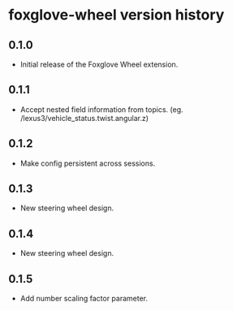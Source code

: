 # foxglove-wheel version history

## 0.1.0

- Initial release of the Foxglove Wheel extension.

## 0.1.1

- Accept nested field information from topics. (eg. /lexus3/vehicle_status.twist.angular.z)

## 0.1.2

- Make config persistent across sessions.

## 0.1.3

- New steering wheel design.

## 0.1.4

- New steering wheel design.

## 0.1.5

- Add number scaling factor parameter.
